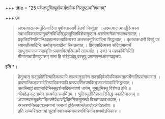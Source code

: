 +++
title = "25 पर्वपक्षदूषितपूर्वाचार्यश्लोक निरदुष्टत्वनिगमनम्"

+++
एवं 
> लक्ष्मत्वादात्मभर्तुरित्यादिना पूवोक्तास्सर्वे हेतवो निर्व्यूढाः । 
> लक्ष्मत्वादात्मभर्तुरित्यस्य स्वाभाविकदास्यानुवर्तनविधिसिद्धसमुचितविशेषानुष्ठान-परत्वेनानैकान्त्यानवतारात् । 
> प्रकृतिपरिणतिग्रन्थिदाहात्मकत्वादित्यस्य 
> अतप्ततनूरित्यादिना सिद्धत्वात् । 
> कृतचक्रधारी विष्णुं परं ध्यायतीत्यादिभिः कर्माङ्गत्वादीनां स्थितत्वात् । 
> प्रियत्वादित्यस्य संदिह्यमानार्थे साधूनामन्तःकरणप्रवृत्तिः प्रमाणमित्यस्मिन्नर्थे तात्पर्यात् । उक्तं च महाकविभिरिति मीमांसाचार्यैरप्युपात्तम् 
> सतां हि संदेहपदेषु वस्तुषु प्रमाणमन्तःकरणप्रवृत्तयः

इति *। 
> हेतुत्वात् सद्गृहीतेरित्यादिकस्यापि शास्त्रानुसारेण सदसद्विवेकौपयिकत्वतात्पर्येणातिप्रसंगाभावात् । 
> द्रावणात्किङ्करादेरित्यादिकस्यापि प्राक्प्रदर्शितयमकिङ्करसंवादादिसिद्धत्वात् ।  
अतस्सिद्धं ब्राह्मणादिभिस्सुदर्शनादिकमवश्यं धार्यम्, मुमुक्षुभिस्तु विशेषत इति ॥  
श्रीमद्वेङ्कटनाथेन सम्यगेतत्समर्थितम् । श्रुतिस्मृतीतिहासादिसिद्धं चकादिधारणम् ॥  
अयमनवमसूक्तैरादिभक्तैर्यथावद्विदितनिजसुतत्त्वो विश्वमव्यादभव्यात् ।  
रथचरणनिरूढव्यञ्जनानां जनानां दुरितमथनहेलादोहलीदेहलीशः ॥  
इति सच्चरित्ररक्षायां सुदर्शनपाञ्चजन्यधारणविधिर्नाम प्रथमोऽधिकारः ॥